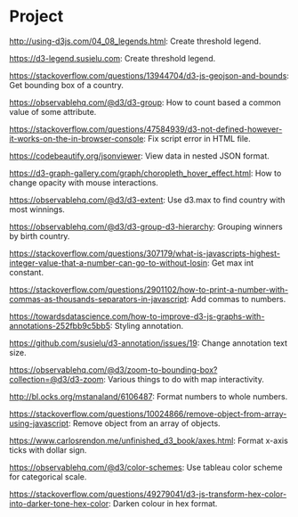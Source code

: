 # Project
http://using-d3js.com/04_08_legends.html: Create threshold legend.

https://d3-legend.susielu.com: Create threshold legend.

https://stackoverflow.com/questions/13944704/d3-js-geojson-and-bounds: Get bounding box of a country.

https://observablehq.com/@d3/d3-group: How to count based a common value of some attribute.

https://stackoverflow.com/questions/47584939/d3-not-defined-however-it-works-on-the-in-browser-console:
Fix script error in HTML file.

https://codebeautify.org/jsonviewer: View data in nested JSON format.

https://d3-graph-gallery.com/graph/choropleth_hover_effect.html: How to change opacity with mouse interactions.

https://observablehq.com/@d3/d3-extent: Use d3.max to find country with most winnings.

https://observablehq.com/@d3/d3-group-d3-hierarchy: Grouping winners by birth country.

https://stackoverflow.com/questions/307179/what-is-javascripts-highest-integer-value-that-a-number-can-go-to-without-losin:
Get max int constant.

https://stackoverflow.com/questions/2901102/how-to-print-a-number-with-commas-as-thousands-separators-in-javascript: Add commas to numbers.

https://towardsdatascience.com/how-to-improve-d3-js-graphs-with-annotations-252fbb9c5bb5: Styling annotation.

https://github.com/susielu/d3-annotation/issues/19: Change annotation text size.

https://observablehq.com/@d3/zoom-to-bounding-box?collection=@d3/d3-zoom: Various things to do with map interactivity.

http://bl.ocks.org/mstanaland/6106487: Format numbers to whole numbers.

https://stackoverflow.com/questions/10024866/remove-object-from-array-using-javascript: Remove object from an array of objects.

https://www.carlosrendon.me/unfinished_d3_book/axes.html: Format x-axis ticks with dollar sign. 

https://observablehq.com/@d3/color-schemes: Use tableau color scheme for categorical scale.

https://stackoverflow.com/questions/49279041/d3-js-transform-hex-color-into-darker-tone-hex-color: Darken colour in hex format.